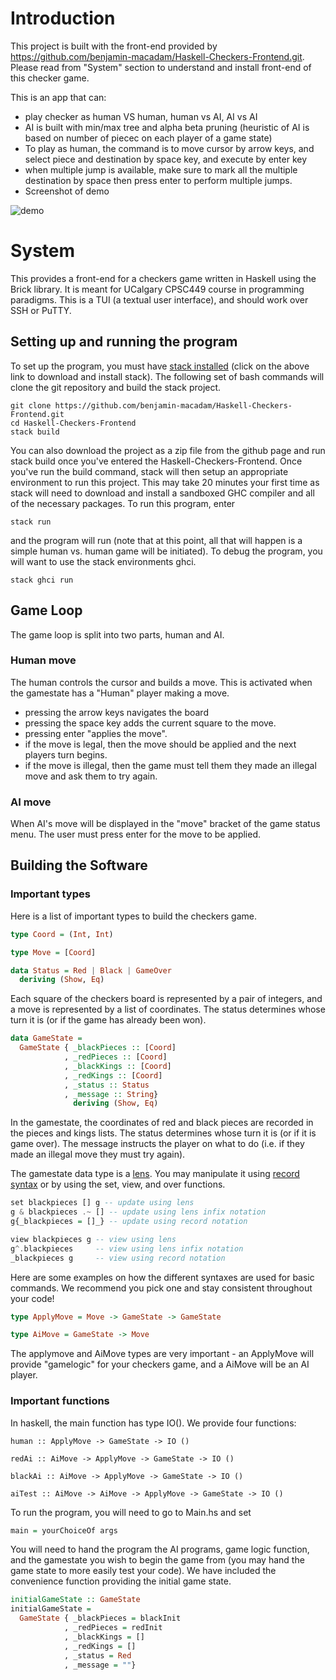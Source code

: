 # Introduction 

This project is built with the front-end provided by https://github.com/benjamin-macadam/Haskell-Checkers-Frontend.git.
Please read from "System" section to understand and install front-end of this checker game.

This is an app that can:

* play checker as human VS human, human vs AI, AI vs AI 
* AI is built with min/max tree and alpha beta pruning (heuristic of AI is based on number of piecec on each player of a game state)
* To play as human, the command is to move cursor by arrow keys, and select piece and destination by space key, and execute by enter key
* when multiple jump is available, make sure to mark all the multiple destination by space then press enter to perform multiple jumps.
* Screenshot of demo

![demo](../master/demo_img/checker_demo.png)

# System

This provides a front-end for a checkers game written in Haskell
using the Brick library. It is meant for UCalgary CPSC449 course in
programming paradigms. This is a TUI (a textual user interface), and should
work over SSH or PuTTY.

## Setting up and running the program

To set up the program, you must have 
[stack installed](https://www.haskellstack.org "stack-download-link")
(click on the above link to download and install stack). The following set of
bash commands will clone the git repository and build the stack project.

``` shell
git clone https://github.com/benjamin-macadam/Haskell-Checkers-Frontend.git
cd Haskell-Checkers-Frontend
stack build
```
You can also download the project as a zip file from the github page and run
stack build once you've entered the Haskell-Checkers-Frontend.
Once you've run the build command, 
stack will then setup an appropriate environment to run this project.
This may take 20 minutes your first time as stack will need to download
and install a sandboxed GHC compiler and all of the necessary packages.
To run this program, enter

``` shell
stack run
```

and the program will run (note that at this point, all that will happen
is a simple human vs. human game will be initiated). To debug the program,
you will want to use the stack environments ghci.

``` shell
stack ghci run
```

## Game Loop

The game loop is split into two parts, human and AI.

### Human move

The human controls the cursor and builds a move. This is activated
when the gamestate has a "Human" player making a move.

-   pressing the arrow keys navigates the board
-   pressing the space key adds the current square to the move.
-   pressing enter "applies the move".
-   if the move is legal, then the move should be applied and the next players turn begins.
-   if the move is illegal, then the game must tell them they made an illegal move and ask them to try again.

### AI move

When AI's move will be displayed in the "move" bracket of the game status menu. 
The user must press enter for the move to be applied.

## Building the Software


### Important types

Here is a list of important types to build the checkers game.

``` haskell
type Coord = (Int, Int)

type Move = [Coord]

data Status = Red | Black | GameOver 
  deriving (Show, Eq)

```

Each square of the checkers board is represented by a pair of integers,
and a move is represented by a list of coordinates. The status determines 
whose turn it is (or if the game has already been won).

``` haskell
data GameState =
  GameState { _blackPieces :: [Coord]
            , _redPieces :: [Coord]
            , _blackKings :: [Coord]
            , _redKings :: [Coord]
            , _status :: Status
            , _message :: String}
              deriving (Show, Eq)


```

In the gamestate, the coordinates of red and black pieces are recorded in the pieces and kings lists.
The status determines whose turn it is (or if it is game over).
The message instructs the player on what to do (i.e. if they made an illegal move they must try again).

The gamestate data type is a [lens](https://github.com/ekmett/lens/wiki "lens-wiki-link"). 
You may manipulate it using [record syntax](https://en.wikibooks.org/wiki/Haskell/More_on_datatypes "record syntax") or by using the set, view, and over functions.

``` haskell
set blackpieces [] g -- update using lens
g & blackpieces .~ [] -- update using lens infix notation
g{_blackpieces = []_} -- update using record notation

view blackpieces g -- view using lens
g^.blackpieces     -- view using lens infix notation
_blackpieces g     -- view using record notation

```

Here are some examples on how the different syntaxes are used for basic commands.
We recommend you pick one and stay consistent throughout your code!

``` haskell
type ApplyMove = Move -> GameState -> GameState

type AiMove = GameState -> Move

```
The applymove and AiMove types are very important - an ApplyMove will provide "gamelogic" for your
checkers game, and a AiMove will be an AI player.


### Important functions

In haskell, the main function has type IO().
We provide four functions:

``` hskell
human :: ApplyMove -> GameState -> IO ()

redAi :: AiMove -> ApplyMove -> GameState -> IO ()

blackAi :: AiMove -> ApplyMove -> GameState -> IO ()

aiTest :: AiMove -> AiMove -> ApplyMove -> GameState -> IO ()
```
 
To run the program, you will need to go to Main.hs and set

``` haskell
main = yourChoiceOf args
```

You will need to hand the program the AI programs, game logic function, and the gamestate you wish
to begin the game from (you may hand the game state to more easily test your code).
We have included the convenience function providing the initial game state.

``` haskell
initialGameState :: GameState
initialGameState =
  GameState { _blackPieces = blackInit
            , _redPieces = redInit
            , _blackKings = []
            , _redKings = []
            , _status = Red
            , _message = ""}

```
